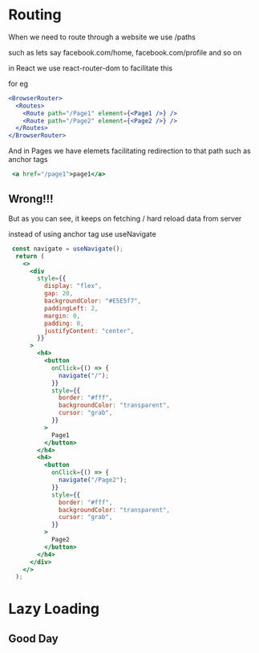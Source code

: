 # Routing

When we need to route through a website we use /paths

such as 
lets say facebook.com/home, facebook.com/profile and so on 

in React we use react-router-dom to facilitate this 


for eg 

``` jsx
<BrowserRouter>
  <Routes>
    <Route path="/Page1" element={<Page1 />} />
    <Route path="/Page2" element={<Page2 />} />
  </Routes>
</BrowserRouter>
```

And in Pages we have elemets facilitating redirection to that path such as anchor tags

``` jsx
 <a href="/page1">page1</a>
```

## Wrong!!!

But as you can see, it keeps on fetching / hard reload data from server

instead of using anchor tag use useNavigate


``` jsx
 const navigate = useNavigate();
  return (
    <>
      <div
        style={{
          display: "flex",
          gap: 20,
          backgroundColor: "#E5E5f7",
          paddingLeft: 2,
          margin: 0,
          padding: 0,
          justifyContent: "center",
        }}
      >
        <h4>
          <button
            onClick={() => {
              navigate("/");
            }}
            style={{
              border: "#fff",
              backgroundColor: "transparent",
              cursor: "grab",
            }}
          >
            Page1
          </button>
        </h4>
        <h4>
          <button
            onClick={() => {
              navigate("/Page2");
            }}
            style={{
              border: "#fff",
              backgroundColor: "transparent",
              cursor: "grab",
            }}
          >
            Page2
          </button>
        </h4>
      </div>
    </>
  );
  ```


# Lazy Loading 

## Good Day

